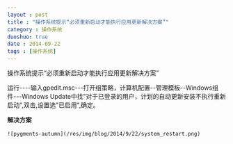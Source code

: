 ```yaml
---
layout : post
title : "操作系统提示“必须重新启动才能执行应用更新解决方案”"
category : 操作系统
duoshuo: true
date : 2014-09-22
tags : [操作系统]
---
```


操作系统提示“必须重新启动才能执行应用更新解决方案”

运行----输入gpedit.msc---打开组策略，计算机配置--管理模板--Windows组件---Windows Update中找"对于已登录的用户，计划的自动更新安装不执行重新启动",双击,设置选"已启用",确定。

**解决方案**

	![pygments-autumn](/res/img/blog/2014/9/22/system_restart.png)  